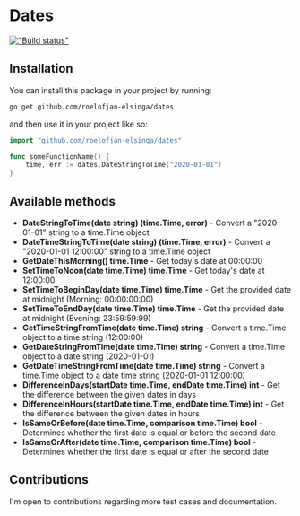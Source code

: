 # Dates

[!["Build status"](https://api.travis-ci.com/roelofjan-elsinga/dates.svg?branch=master)](https://travis-ci.com/roelofjan-elsinga/dates)

## Installation

You can install this package in your project by running:

```bash
go get github.com/roelofjan-elsinga/dates
```

and then use it in your project like so:

```go
import "github.com/roelofjan-elsinga/dates"

func someFunctionName() {
    time, err := dates.DateStringToTime("2020-01-01")
}
```

## Available methods

- **DateStringToTime(date string) (time.Time, error)** - Convert a "2020-01-01" string to a time.Time object
- **DateTimeStringToTime(date string) (time.Time, error)** - Convert a "2020-01-01 12:00:00" string to a time.Time object
- **GetDateThisMorning() time.Time** - Get today's date at 00:00:00
- **SetTimeToNoon(date time.Time) time.Time** - Get today's date at 12:00:00
- **SetTimeToBeginDay(date time.Time) time.Time** - Get the provided date at midnight (Morning: 00:00:00:00)
- **SetTimeToEndDay(date time.Time) time.Time** - Get the provided date at midnight (Evening: 23:59:59:99)
- **GetTimeStringFromTime(date time.Time) string** - Convert a time.Time object to a time string (12:00:00)
- **GetDateStringFromTime(date time.Time) string** - Convert a time.Time object to a date string (2020-01-01)
- **GetDateTimeStringFromTime(date time.Time) string** - Convert a time.Time object to a date time string (2020-01-01 12:00:00)
- **DifferenceInDays(startDate time.Time, endDate time.Time) int** - Get the difference between the given dates in days
- **DifferenceInHours(startDate time.Time, endDate time.Time) int** - Get the difference between the given dates in hours
- **IsSameOrBefore(date time.Time, comparison time.Time) bool** - Determines whether the first date is equal or before the second date
- **IsSameOrAfter(date time.Time, comparison time.Time) bool** - Determines whether the first date is equal or after the second date

## Contributions

I'm open to contributions regarding more test cases and documentation.
